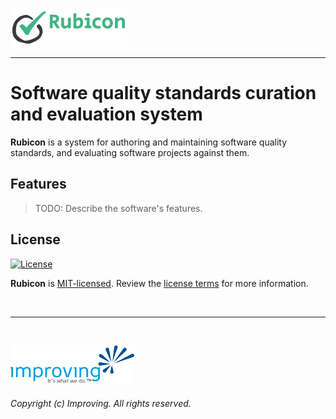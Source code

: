 <!--
Copyright (c) Improving. Licensed under the MIT License. See LICENSE.txt in the project root for license information.
-->

![Rubicon](bpc-rubicon-logo.png)
- - -

# Software quality standards curation and evaluation system

**Rubicon** is a system for authoring and maintaining software quality standards, and evaluating software projects against them.

## Features

> TODO: Describe the software's features.

## License

[![License](https://img.shields.io/github/license/adamjstone/bpc-rubicon?style=flat&color=lightseagreen&label=license&logo=open-access&logoColor=lightgrey)](https://github.com/adamjstone/bpc-rubicon/blob/master/LICENSE.txt)

**Rubicon** is [MIT-licensed](https://en.wikipedia.org/wiki/MIT_License). Review the [license terms](LICENSE.txt) for more information.

<br />

- - -

<br />

[![Improving](improving-logo.png)](https://www.improving.com)

###### Copyright (c) Improving. All rights reserved.
